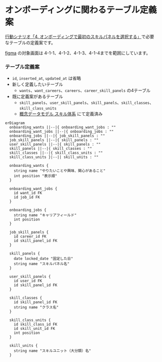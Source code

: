 # オンボーディングに関わるテーブル定義案
[行動シナリオ「4. オンボーディングで最初のスキルパネルを選択する」](https://docs.google.com/spreadsheets/d/161ai6d8-26adTub9nlOtpVAfTmPt9NQp4--q68G0WZo/edit#gid=458681671)で必要なテーブルの定義案です。

[figma](https://www.figma.com/file/q9SVY4YWjijOrgsQtJjlD6/Bright?type=design&node-id=627-3632&mode=design&t=aO8asUN6kiZ0xGCq-0) の対象画面は
4-1-1、4-1-2、4-1-3、4-1-4までを範囲にしています。

### テーブル定義案

- `id`, `inserted_at`, `updated_at` は省略
- 新しく定義したいテーブル
  - `wants`、`want_careers`、`careers`、`career_skill_panels` の4テーブル
- 既に定義案があるテーブル
  - `skill_panels`、`user_skill_panels`、`skill_panels`、`skill_classes`、`skill_class_units`
  - [概念データモデル スキル体系](https://github.com/bright-org/bright/blob/develop/docs/conceptual_schemas/skills.md) にて定義済み

```mermaid
erDiagram
  onboarding_wants ||--|{ onboarding_want_jobs : ""
  onboarding_want_jobs ||--|{ onboarding_jobs : ""
  onboarding_jobs ||--|{ job_skill_panels : ""
  job_skill_panels ||--|{ skill_panels : ""
  user_skill_panels ||--|{ skill_panels : ""
  skill_panels ||--|{ skill_classes : ""
  skill_classes ||--|{ skill_class_units : ""
  skill_class_units }|--|| skill_units : ""

  onboarding_wants {
    string name "やりたいことや興味、関心があること"
    int position "表示順"
  }

  onboarding_want_jobs {
    id want_id FK
    id job_id FK
  }

  onboarding_jobs {
    string name "キャリアフィールド"
    int position
  }

  job_skill_panels {
    id career_id FK
    id skill_panel_id FK
  }

  skill_panels {
    date locked_date "固定した日"
    string name "スキルパネル名"
  }

  user_skill_panels {
    id user_id FK
    id skill_panel_id FK
  }

  skill_classes {
    id skill_panel_id FK
    string name "クラス名"
  }

  skill_class_units {
    id skill_class_id FK
    id skill_unit_id FK
    int position
  }

  skill_units {
    string name "スキルユニット（大分類）名"
  }

```